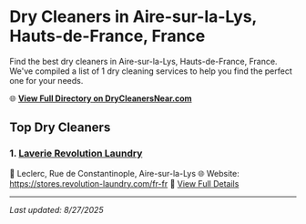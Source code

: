 # Dry Cleaners in Aire-sur-la-Lys, Hauts-de-France, France

Find the best dry cleaners in Aire-sur-la-Lys, Hauts-de-France, France. We've compiled a list of 1 dry cleaning services to help you find the perfect one for your needs.

🌐 **[View Full Directory on DryCleanersNear.com](https://drycleanersnear.com/city/France/Hauts-de-France/Aire-sur-la-Lys)**

## Top Dry Cleaners

### 1. [Laverie Revolution Laundry](https://drycleanersnear.com/dryCleaner/68ae67d1c95ff2c6096b192a/laverie-revolution-laundry)
📍 Leclerc, Rue de Constantinople, Aire-sur-la-Lys
🌐 Website: https://stores.revolution-laundry.com/fr-fr
🔗 [View Full Details](https://drycleanersnear.com/dryCleaner/68ae67d1c95ff2c6096b192a/laverie-revolution-laundry)


---

*Last updated: 8/27/2025*
